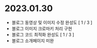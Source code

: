 # 2023.01.30

- 블로그 동영상 및 이미지 수정 완성도 [ 1 / 3 ]
- 블로그 이미지 크로마키 처리 구현
- 블로그 코드 최적화 완성도 [ 1 / 3 ]
- 블로그 소개페이지 미완
